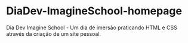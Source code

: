 # DiaDev-ImagineSchool-homepage
Dia Dev Imagine School - Um dia de imersão praticando HTML e CSS através da criação de um site pessoal.
